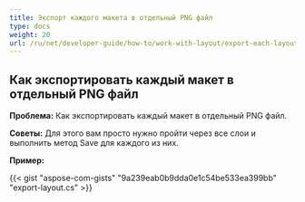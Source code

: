 ```yaml
---
title: Экспорт каждого макета в отдельный PNG файл
type: docs
weight: 20
url: /ru/net/developer-guide/how-to/work-with-layout/export-each-layout-in-separate-png-file/
---
```


## **Как экспортировать каждый макет в отдельный PNG файл**

**Проблема:** Как экспортировать каждый макет в отдельный PNG файл.

**Советы:** Для этого вам просто нужно пройти через все слои и выполнить метод Save для каждого из них.

**Пример:**

{{< gist "aspose-com-gists" "9a239eab0b9dda0e1c54be533ea399bb" "export-layout.cs" >}}

